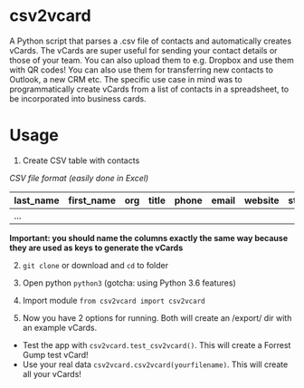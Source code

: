 # csv2vcard
A Python script that parses a .csv file of contacts and automatically creates vCards. The vCards are super useful for sending your contact details or those of your team. You can also upload them to e.g. Dropbox and use them with QR codes! You can also use them for transferring new contacts to Outlook, a new CRM etc. The specific use case in mind was to programmatically create vCards from a list of contacts in a spreadsheet, to be incorporated into business cards.

# Usage

1. Create CSV table with contacts

*CSV file format (easily done in Excel)*

| last_name | first_name | org | title | phone | email | website | street | city | p_code | country |
|---|---|---|---|---|---|---|---|---|---|---|
| ...  |   |   |   |   |   |   |   |   |   |   |

**Important: you should name the columns exactly the same way because they are used as keys to generate the vCards**

2. `git clone` or download and `cd` to folder

3. Open python `python3` (gotcha: using Python 3.6 features)

4. Import module `from csv2vcard import csv2vcard`

5. Now you have 2 options for running. Both will create an /export/ dir with an example vCards.

  * Test the app with `csv2vcard.test_csv2vcard()`. This will create a Forrest Gump test vCard!
  * Use your real data `csv2vcard.csv2vcard(yourfilename)`. This will create all your vCards!
